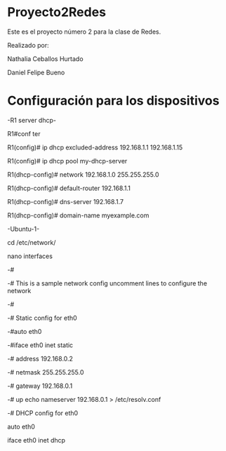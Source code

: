 # Proyecto2Redes
Este es el proyecto número 2 para la clase de Redes.

Realizado por:

Nathalia Ceballos Hurtado

Daniel Felipe Bueno

# Configuración para los dispositivos

-R1 server dhcp-

R1#conf ter

R1(config)# ip dhcp excluded-address 192.168.1.1 192.168.1.15

R1(config)# ip dhcp pool my-dhcp-server

R1(dhcp-config)# network 192.168.1.0 255.255.255.0

R1(dhcp-config)# default-router 192.168.1.1

R1(dhcp-config)# dns-server 192.168.1.7

R1(dhcp-config)# domain-name myexample.com

-Ubuntu-1-

cd /etc/network/

nano interfaces

-#

-# This is a sample network config uncomment lines to configure the network

-#


-# Static config for eth0

-#auto eth0

-#iface eth0 inet static

-#       address 192.168.0.2

-#       netmask 255.255.255.0

-#       gateway 192.168.0.1

-#       up echo nameserver 192.168.0.1 > /etc/resolv.conf

-# DHCP config for eth0

auto eth0

iface eth0 inet dhcp

